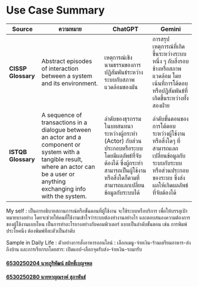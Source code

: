 # Use Case Summary

| **Source**        | **ความหมาย**                                                                                                                                                        | **ChatGPT**                                                                                     | **Gemini**                                                                                   |
|--------------------|--------------------------------------------------------------------------------------------------------------------------------------------------------------------|---------------------------------------------------------------------------------------------------------------|-----------------------------------------------------------------------------------------------|
| **CISSP Glossary** | Abstract episodes of interaction between a system and its environment.                                                                                             | เหตุการณ์เชิงนามธรรมของการปฏิสัมพันธ์ระหว่างระบบกับสภาพแวดล้อมของมัน                                          | การสรุปเหตุการณ์ที่เกิดขึ้นระหว่างระบบหนึ่ง ๆ กับสิ่งรอบข้างหรือสภาพแวดล้อม โดยเน้นที่การโต้ตอบหรือปฏิสัมพันธ์ที่เกิดขึ้นระหว่างทั้งสองฝ่าย                                              |
| **ISTQB Glossary** | A sequence of transactions in a dialogue between an actor and a component or system with a tangible result, where an actor can be a user or anything exchanging info with the system. | ลำดับของธุรกรรมในบทสนทนาระหว่างผู้กระทำ (Actor) กับส่วนประกอบหรือระบบ โดยมีผลลัพธ์ที่จับต้องได้ ซึ่งผู้กระทำสามารถเป็นผู้ใช้งานหรือสิ่งใดก็ตามที่สามารถแลกเปลี่ยนข้อมูลกับระบบได้    | ลำดับขั้นตอนของการโต้ตอบระหว่างผู้ใช้งานหรือสิ่งใดๆ ที่สามารถแลกเปลี่ยนข้อมูลกับระบบกับระบบหรือส่วนประกอบของระบบ ซึ่งส่งผลให้เกิดผลลัพธ์ที่จับต้องได้                    |

My self : เป็นการอธิบายสถานการณ์หรือขั้นตอนที่ผู้ใช้งาน จะใช้ระบบหรือบริการ เพื่อให้บรรลุเป้าหมายบางอย่าง โดยจะช่วยให้คนที่ใช้งานเข้าใจว่าระบบต้องทำงานอย่างไร และตอบสนองความต้องการของผู้ใช้งานแบบไหน เป็นการทำอะไรบางอย่างกับคอมพิวเตอร์ แบบเป็นลำดับขั้นตอน เช่น การพิมพ์ประโยคนึง ต้องพิมพ์ทีละตัวเป็นลำดับ

Sample in Daily Life : ตัวอย่างการสั่งอาหารออนไลน์ : เลือกเมนู-จ่ายเงิน-ร้านเตรียมอาหาร-ส่งถึงบ้าน และการเรียกรถโดยสาร: เปิดแอป-เลือกจุดรับส่ง-จ่ายเงิน-รถมารับ

#### [6530250204 นายภูริพัฒน์ สมิทธิ์เบญจพล](https://poohri5551.github.io)
#### [6530250280 นายหาญณรงค์ สุภาพันธ์](https://deldel-p.github.io)

